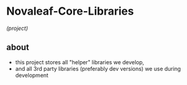 ﻿# Novaleaf-Core-Libraries 
*(project)*

## about
- this project stores all "helper" libraries we develop, 
- and all 3rd party libraries (preferably dev versions) we use during development